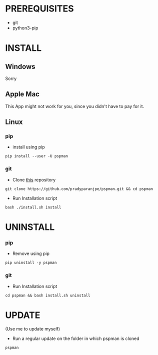PREREQUISITES
=============

  - git
  - python3-pip

INSTALL
=======

Windows
-------

Sorry

Apple Mac
---------

This App might not work for you, since you didn't have to pay for it.

Linux
-----

### pip
- install using pip
```{.sh}
pip install --user -U pspman
```

### git
  - Clone [this](https://github.com/pradyparanjpe/pspman.git) repository
  ```{.sh}
  git clone https://github.com/pradyparanjpe/pspman.git && cd pspman
  ```
  
  - Run Installation script
  ```{.sh}
  bash ./install.sh install
  ```

UNINSTALL
=========

### pip
  - Remove using pip
  ```{.sh}
  pip uninstall -y pspman
  ```
### git
  - Run Installation script
  ```{.sh}
  cd pspman && bash install.sh uninstall
  ```
 
UPDATE
======

(Use me to update myself)
- Run a regular update on the folder in which pspman is cloned
```{.sh}
pspman
```
